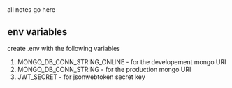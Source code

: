 ## 
all notes go here

## env variables
create .env with the following variables
1. MONGO_DB_CONN_STRING_ONLINE - for the developement mongo URI
2. MONGO_DB_CONN_STRING - for the production mongo URI
3. JWT_SECRET - for jsonwebtoken secret key